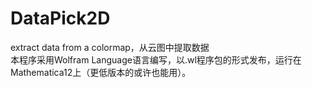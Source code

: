 # DataPick2D
extract data from a colormap，从云图中提取数据  
本程序采用Wolfram Language语言编写，以.wl程序包的形式发布，运行在Mathematica12上（更低版本的或许也能用）。
